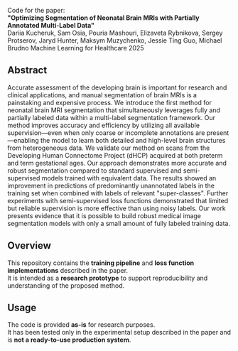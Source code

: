 Code for the paper:  
**"Optimizing Segmentation of Neonatal Brain MRIs with Partially Annotated Multi-Label Data"**  
Dariia Kucheruk, Sam Osia, Pouria Mashouri, Elizaveta Rybnikova, Sergey Protserov, Jaryd Hunter, Maksym Muzychenko, Jessie Ting Guo, Michael Brudno 
Machine Learning for Healthcare 2025

## Abstract  
Accurate assessment of the developing brain is important for research and clinical applications, and manual segmentation of brain MRIs is a painstaking and expensive process. We introduce the first method for neonatal brain MRI segmentation that simultaneously leverages fully and partially labeled data within a multi-label segmentation framework. Our method improves accuracy and efficiency by utilizing all available supervision—even when only coarse or incomplete annotations are present—enabling the model to learn both detailed and high-level brain structures from heterogeneous data. We validate our method on scans from the Developing Human Connectome Project (dHCP) acquired at both preterm and term gestational ages. Our approach demonstrates more accurate and robust segmentation compared to standard supervised and semi-supervised models trained with equivalent data. The results showed an improvement in predictions of predominantly unannotated labels in the training set when combined with labels of relevant "super-classes". Further experiments with semi-supervised loss functions demonstrated that limited but reliable supervision is more effective than using noisy labels. Our work presents evidence that it is possible to build robust medical image segmentation models with only a small amount of fully labeled training data.

## Overview  
This repository contains the **training pipeline** and **loss function implementations** described in the paper.  
It is intended as a **research prototype** to support reproducibility and understanding of the proposed method.  

## Usage  
The code is provided **as-is** for research purposes.  
It has been tested only in the experimental setup described in the paper and is **not a ready-to-use production system**.
